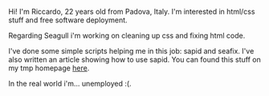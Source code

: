 <!-- Name: User/RiccardoM -->
<!-- Version: 3 -->
<!-- Last-Modified: 2006/03/30 19:12:38 -->
<!-- Author: rm -->

Hi! I'm Riccardo, 22 years old from Padova, Italy. I'm interested in html/css stuff and free software deployment. 

Regarding Seagull i'm working on cleaning up css and fixing html code. 

I've done some simple scripts helping me in this job: sapid and seafix. I've also written an article showing how to use sapid. You can found this stuff on my tmp homepage [here][1].

In the real world i'm... unemployed :(.

[1]:	http://www.milizia.net/rm/index.html